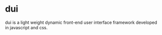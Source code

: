 # dui
dui is a light weight dynamic front-end user interface framework developed in javascript and css.
